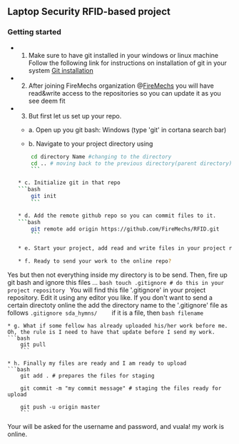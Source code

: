 ## Laptop Security RFID-based project

### Getting started

* 1. Make sure to have git installed in your windows or linux machine 
Follow the following link for instructions on installation of git in your system
[Git installation](https://git-scm.com/book/en/v2/Getting-Started-Installing-Git)

* 2. After joining FireMechs organization @[FireMechs](https://github.com/FireMechs) you will have read&write access to the repositories so you can update it as you see deem fit

* 3.  But first let us set up your repo. 

	* a. Open up you git bash: Windows (type 'git' in cortana search bar)

	* b. Navigate to your project directory using 
	```bash
		cd directory Name #changing to the directory
		cd .. # moving back to the previous directory(parent directory)
		```

	* c. Initialize git in that repo
	```bash
		git init
		```

	* d. Add the remote github repo so you can commit files to it.
	```bash 
		git remote add origin https://github.com/FireMechs/RFID.git
		``` 

	* e. Start your project, add read and write files in your project repository using your preferred IDE or Editor.
	
	* f. Ready to send your work to the online repo?

Yes  but then not everything inside my directory is to be send. Then, fire up git bash and ignore this files ...
	```bash
		touch .gitignore # do this in your project repository
		```
You will find this file '.gitignore' in your project repository. Edit it using any editor you like. If you don't want to send a certain directoty online the add the directory name to the  '.gitignore' file as follows
	```.gitignore
		sda_hymns/   
		```
if it is a file, then
	```bash
		filename
		```

	* g. What if some fellow has already uploaded his/her work before me. Oh, the rule is I need to have that update before I send my work.
	```bash
		git pull 
		```

	* h. Finally my files are ready and I am ready to upload
	```bash
		git add . # prepares the files for staging

		git commit -m "my commit message" # staging the files ready for upload

		git push -u origin master 
		```

Your will be asked for the username and password, and vuala! my work is online.
